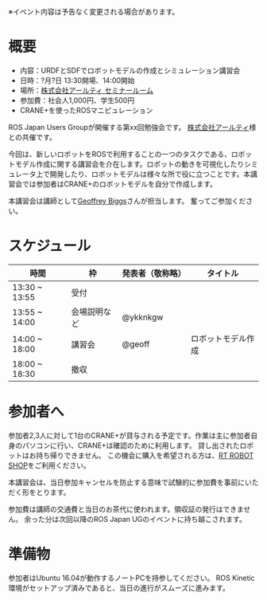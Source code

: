 ※イベント内容は予告なく変更される場合があります。

# 概要

- 内容：URDFとSDFでロボットモデルの作成とシミュレーション講習会
- 日時：?月?日 13:30開場、14:00開始
- 場所：[株式会社アールティ セミナールーム](東京都千代田区外神田3-9-2末広ビル3F)
- 参加費：社会人1,000円、学生500円
- CRANE+を使ったROSマニピュレーション

ROS Japan Users Groupが開催する第xx回勉強会です。
[株式会社アールティ](http://www.rt-net.jp)様との共催です。

今回は、新しいロボットをROSで利用することの一つのタスクである、ロボットモデル作成に関する講習会を介在します。ロボットの動きを可視化したりシミュレータ上で開発したり、ロボットモデルは様々な所で役に立つことです。本講習会では参加者はCRANE+のロボットモデルを自分で作成します。

本講習会は講師として[Geoffrey Biggs](https://github.com/gbiggs)さんが担当します。
奮ってご参加ください。

# スケジュール

時間 | 枠 | 発表者（敬称略） | タイトル
-----|----|------------------|----------
13:30 ~ 13:55 | 受付 | | |
13:55 ~ 14:00 | 会場説明など | @ykknkgw | |
14:00 ~ 18:00 | 講習会 | @geoff | ロボットモデル作成 |
18:00 ~ 18:30 | 撤収 | | |

# 参加者へ

参加者2,3人に対して1台のCRANE+が貸与される予定です。作業は主に参加者自身のパソコンに行い、CRANE+は確認のために利用します。
貸し出されたロボットはお持ち帰りできません。
この機会に購入を希望される方は、[RT ROBOT SHOP](http://www.rt-shop.jp/index.php?main_page=product_info&cPath=1348_1&products_id=2441)をご利用ください。

本講習会は、当日参加キャンセルを防止する意味で試験的に参加費を事前にいただく形をとります。

参加費は講師の交通費と当日のお茶代に使われます。領収証の発行はできません。
余った分は次回以降のROS Japan UGのイベントに持ち越こされます。

# 準備物

参加者はUbuntu 16.04が動作するノートPCを持参してください。
ROS Kinetic環境がセットアップ済みであると、当日の進行がスムーズに進みます。
